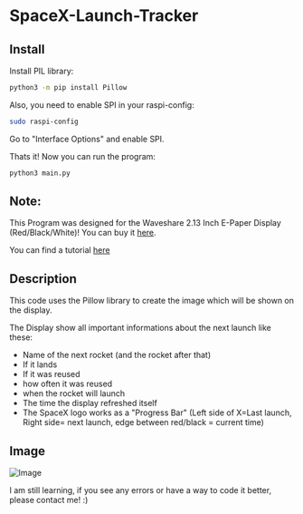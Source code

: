 # SpaceX-Launch-Tracker

## Install

Install PIL library:
```bash
python3 -m pip install Pillow
```
Also, you need to enable SPI in your raspi-config:
```bash
sudo raspi-config
```
Go to "Interface Options" and enable SPI.

Thats it! Now you can run the program:
```bash
python3 main.py
```

## Note:
This Program was designed for the Waveshare 2.13 Inch E-Paper Display (Red/Black/White)!
You can buy it
[here](https://www.waveshare.com/2.13inch-e-paper-hat-b.htm).

You can find a tutorial [here](https://www.electromaker.io/project/view/jonathan357611spacex-launch-tracker)

## Description
This code uses the Pillow library to create the image which will be shown on the display.

The Display show all important informations about the next launch like these:

- Name of the next rocket (and the rocket after that)
- If it lands
- If it was reused
- how often it was reused
- when the rocket will launch
- The time the display refreshed itself
- The SpaceX logo works as a "Progress Bar" (Left side of X=Last launch, Right side= next launch, edge between red/black = current time) 

## Image

![Image](https://preview.redd.it/52g9xqpay7371.jpg?width=960&crop=smart&auto=webp&s=07689cdbafba99e23649e644a1e26e3f6d572140)



I am still learning, if you see any errors or have a way to code it better, please contact me! :)
